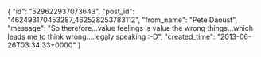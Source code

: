  {
   "id": "529622937073643",
   "post_id": "462493170453287_462528253783112",
   "from_name": "Pete Daoust",
   "message": "So therefore...value feelings is value the wrong things...which leads me to think wrong....legaly speaking :-D",
   "created_time": "2013-06-26T03:34:33+0000"
 }
